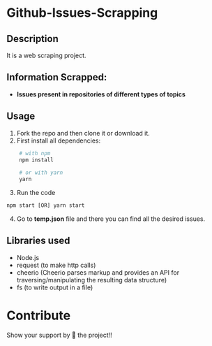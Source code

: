 # Github-Issues-Scrapping

## Description
It is a web scraping project.

## Information Scrapped:
- **Issues present in repositories of different types of topics**

## Usage
1. Fork the repo and then clone it or download it.
2. First install all dependencies:
```bash
    # with npm
    npm install
    
    # or with yarn
    yarn
 ```
3. Run the code
```javascript
npm start [OR] yarn start
```
4. Go to **temp.json** file and there you can find all the desired issues.

## Libraries used
- Node.js
- request (to make http calls)
- cheerio (Cheerio parses markup and provides an API for traversing/manipulating the resulting data structure)
- fs (to write output in a file)

# Contribute
Show your support by 🌟 the project!!

